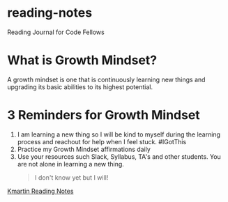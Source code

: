 # reading-notes
Reading Journal for Code Fellows 
# What is Growth Mindset? 
A growth mindset is one that is continuously learning new things and upgrading its basic abilities to its highest potential. 
# 3 Reminders for Growth Mindset 
1. I am learning a new thing so I will be kind to myself during the learning process and reachout for help when I feel stuck. #IGotThis
2. Practice my Growth Mindset affirmations daily
3. Use your resources such Slack, Syllabus, TA's and other students. You are not alone in learning a new thing.
   > I don't know yet but I will!


[Kmartin Reading Notes](https://github.com/Kmartin30)

